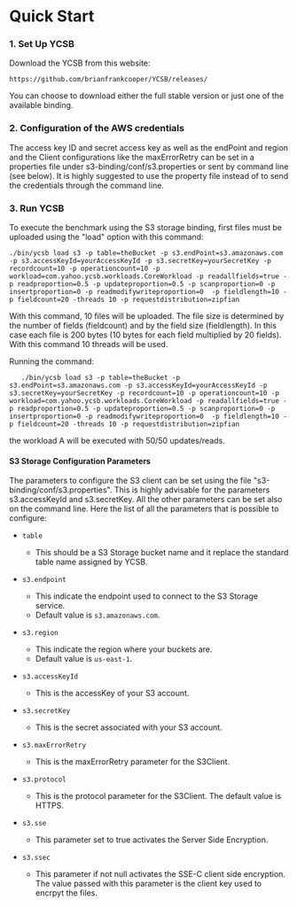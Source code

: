 Quick Start
===============
### 1. Set Up YCSB

Download the YCSB from this website:

    https://github.com/brianfrankcooper/YCSB/releases/

You can choose to download either the full stable version or just one of the available binding.

### 2. Configuration of the AWS credentials

The access key ID and secret access key as well as the endPoint and region and the Client configurations like the maxErrorRetry can be set in a properties file under s3-binding/conf/s3.properties or sent by command line (see below).
It is highly suggested to use the property file instead of to send the credentials through the command line.
    

### 3. Run YCSB

To execute the benchmark using the S3 storage binding, first files must be uploaded using the "load" option with this command:

    ./bin/ycsb load s3 -p table=theBucket -p s3.endPoint=s3.amazonaws.com -p s3.accessKeyId=yourAccessKeyId -p s3.secretKey=yourSecretKey -p recordcount=10 -p operationcount=10 -p workload=com.yahoo.ycsb.workloads.CoreWorkload -p readallfields=true -p readproportion=0.5 -p updateproportion=0.5 -p scanproportion=0 -p insertproportion=0 -p readmodifywriteproportion=0  -p fieldlength=10 -p fieldcount=20 -threads 10 -p requestdistribution=zipfian

With this command, 10 files will be uploaded. The file size is determined by the number of fields (fieldcount) and by the field size (fieldlength). In this case each file is 200 bytes (10 bytes for each field multiplied by 20 fields). With this command 10 threads will be used.

Running the command:

       ./bin/ycsb load s3 -p table=theBucket -p s3.endPoint=s3.amazonaws.com -p s3.accessKeyId=yourAccessKeyId -p s3.secretKey=yourSecretKey -p recordcount=10 -p operationcount=10 -p workload=com.yahoo.ycsb.workloads.CoreWorkload -p readallfields=true -p readproportion=0.5 -p updateproportion=0.5 -p scanproportion=0 -p insertproportion=0 -p readmodifywriteproportion=0  -p fieldlength=10 -p fieldcount=20 -threads 10 -p requestdistribution=zipfian

the workload A will be executed with 50/50 updates/reads. 

#### S3 Storage Configuration Parameters

The parameters to configure the S3 client can be set using the file "s3-binding/conf/s3.properties". This is highly advisable for the parameters s3.accessKeyId and s3.secretKey. All the other parameters can be set also on the command line. Here the list of all the parameters that is possible to configure:

- `table`
  - This should be a S3 Storage bucket name and it replace the standard table name assigned by YCSB. 
 
- `s3.endpoint`
  - This indicate the endpoint used to connect to the S3 Storage service.
  - Default value is `s3.amazonaws.com`.

- `s3.region`
  - This indicate the region where your buckets are.
  - Default value is `us-east-1`.
 
- `s3.accessKeyId`
  - This is the accessKey of your S3 account.
 
- `s3.secretKey`
  - This is the secret associated with your S3 account.

- `s3.maxErrorRetry`
  - This is the maxErrorRetry parameter for the S3Client.

- `s3.protocol`
  - This is the protocol parameter for the S3Client. The default value is HTTPS.

- `s3.sse`
  - This parameter set to true activates the Server Side Encryption.

- `s3.ssec`
  - This parameter if not null activates the SSE-C client side encryption. The value passed with this parameter is the client key used to encrpyt the files.

